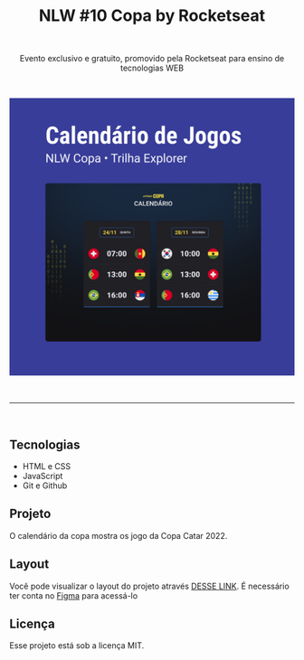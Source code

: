 <h1 align="center">NLW #10 Copa by Rocketseat </h1>
<br>
<p align="center">Evento exclusivo e gratuito, promovido pela Rocketseat para ensino de tecnologias WEB</p>
<br>
<p align="center">
  <img alt="Calendario da Copa" src=".github/preview.jpg">
</p>
<br>

---

<br>

## Tecnologias

- HTML e CSS
- JavaScript
- Git e Github

## Projeto

O calendário da copa mostra os jogo da Copa Catar 2022.

## Layout

Você pode visualizar o layout do projeto através [DESSE LINK](<https://www.figma.com/file/KbXCIhAjZxa1ni2QOO5lE3/Calend%C3%A1rio-de-Jogos-(Community)?node-id=0%3A1>). É necessário ter conta no [Figma](https://www.figma.com) para acessá-lo

## Licença

Esse projeto está sob a licença MIT.

